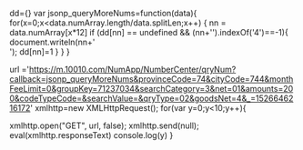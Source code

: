 
dd={}
var  jsonp_queryMoreNums=function(data){
for(x=0;x<data.numArray.length/data.splitLen;x++)
{
nn = data.numArray[x*12]
if (dd[nn] == undefined && (nn+'').indexOf('4')==-1){
document.writeln(nn+'<br>');
dd[nn]=1
}
}
}


url ='https://m.10010.com/NumApp/NumberCenter/qryNum?callback=jsonp_queryMoreNums&provinceCode=74&cityCode=744&monthFeeLimit=0&groupKey=71237034&searchCategory=3&net=01&amounts=200&codeTypeCode=&searchValue=&qryType=02&goodsNet=4&_=1526646216172'
xmlhttp=new XMLHttpRequest();
for(var y=0;y<10;y++){

xmlhttp.open("GET", url, false);
xmlhttp.send(null);
eval(xmlhttp.responseText)
console.log(y)
}
